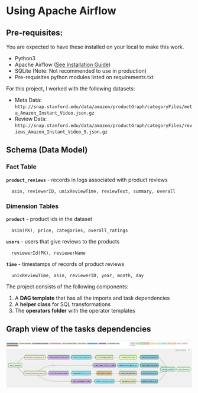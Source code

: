 # Using Apache Airflow

## Pre-requisites:<br/>
You are expected to have these installed on your local to make this work.
- Python3 
- Apache Airflow ([See Installation Guide](https://github.com/apache/airflow#installing-from-pypi))
- SQLite (Note: Not recommended to use in production)
- Pre-requisites python modules listed on requirements.txt


For this project, I worked with the following datasets:

- Meta Data: `http://snap.stanford.edu/data/amazon/productGraph/categoryFiles/meta_Amazon_Instant_Video.json.gz` <br/>
- Review Data: `http://snap.stanford.edu/data/amazon/productGraph/categoryFiles/reviews_Amazon_Instant_Video_5.json.gz`<br/>

## Schema (Data Model)
### Fact Table 
<b>`product_reviews`</b> - records in logs associated with product reviews <br/>
```
  asin, reviewerID, unixReviewTime, reviewText, summary, overall
``` 
### Dimension Tables <br/> 
<b>`product`</b> - product ids in the dataset <br/>
```
  asin(PK), price, categories, overall_ratings
```

<b>`users`</b> - users that give reviews to the products <br/>
```
  reviewerId(PK), reviewerName
```

<b>`time`</b> - timestamps of records of product reviews <br/>
```
  unixReviewTime, asin, reviewerID, year, month, day
``` 

The project consists of the following components:

  1. A <b>DAG template</b> that has all the imports and task dependencies
  2. A <b>helper class</b> for SQL transformations
  3. The <b>operators folder</b> with the operator templates


## Graph view of the tasks dependencies

![alt text](/images/airflow_pipeline.PNG "Airflow pipeline diagram")

